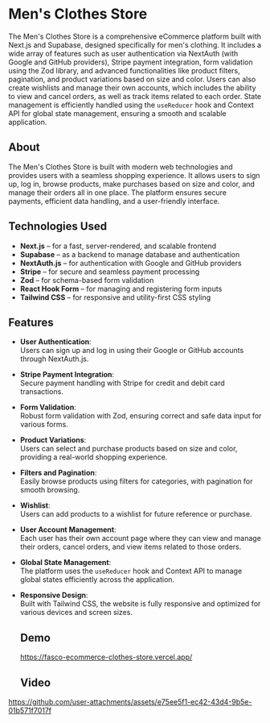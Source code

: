 # Men's Clothes Store

The Men's Clothes Store is a comprehensive eCommerce platform built with Next.js and Supabase, designed specifically for men's clothing. It includes a wide array of features such as user authentication via NextAuth (with Google and GitHub providers), Stripe payment integration, form validation using the Zod library, and advanced functionalities like product filters, pagination, and product variations based on size and color. Users can also create wishlists and manage their own accounts, which includes the ability to view and cancel orders, as well as track items related to each order. State management is efficiently handled using the `useReducer` hook and Context API for global state management, ensuring a smooth and scalable application.

## About

The Men's Clothes Store is built with modern web technologies and provides users with a seamless shopping experience. It allows users to sign up, log in, browse products, make purchases based on size and color, and manage their orders all in one place. The platform ensures secure payments, efficient data handling, and a user-friendly interface.

## Technologies Used

- **Next.js** – for a fast, server-rendered, and scalable frontend
- **Supabase** – as a backend to manage database and authentication
- **NextAuth.js** – for authentication with Google and GitHub providers
- **Stripe** – for secure and seamless payment processing
- **Zod** – for schema-based form validation
- **React Hook Form** – for managing and registering form inputs
- **Tailwind CSS** – for responsive and utility-first CSS styling

## Features

- **User Authentication**:  
  Users can sign up and log in using their Google or GitHub accounts through NextAuth.js.
  
- **Stripe Payment Integration**:  
  Secure payment handling with Stripe for credit and debit card transactions.
  
- **Form Validation**:  
  Robust form validation with Zod, ensuring correct and safe data input for various forms.
  
- **Product Variations**:  
  Users can select and purchase products based on size and color, providing a real-world shopping experience.
  
- **Filters and Pagination**:  
  Easily browse products using filters for categories, with pagination for smooth browsing.
  
- **Wishlist**:  
  Users can add products to a wishlist for future reference or purchase.
  
- **User Account Management**:  
  Each user has their own account page where they can view and manage their orders, cancel orders, and view items related to those orders.
  
- **Global State Management**:  
  The platform uses the `useReducer` hook and Context API to manage global states efficiently across the application.
  
- **Responsive Design**:  
  Built with Tailwind CSS, the website is fully responsive and optimized for various devices and screen sizes.

  ## Demo
  https://fasco-ecommerce-clothes-store.vercel.app/

  ## Video

https://github.com/user-attachments/assets/e75ee5f1-ec42-43d4-9b5e-01b571f7017f

